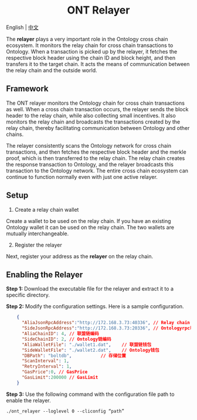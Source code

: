 <h1 align=center> ONT Relayer </h1>

English | [中文](./How_to_become_relayer_CN.md)

The **relayer** plays a very important role in the Ontology cross chain ecosystem. It monitors the relay chain for cross chain transactions to Ontology. When a transaction is picked up by the relayer, it fetches the respective block header using the chain ID and block height, and then transfers it to the target chain. It acts the means of communication between the relay chain and the outside world.

## Framework

The ONT relayer monitors the Ontology chain for cross chain transactions as well. When a cross chain transaction occurs, the relayer sends the block header to the relay chain, while also collecting small incentives. It also monitors the relay chain  and broadcasts the transactions created by the relay chain, thereby facilitating communication between Ontology and other chains.

The relayer consistently scans the Ontology network for cross chain transactions, and then fetches the respective block header and the merkle proof, which is then transferred to the relay chain. The relay chain creates the response transaction to Ontology, and the relayer broadcasts this transaction to the Ontology network. The entire cross chain ecosystem can continue to function normally even with just one active relayer.

## Setup

1. Create a relay chain wallet 

Create a wallet to be used on the relay chain. If you have an existing Ontology wallet it can be used on the relay chain. The two wallets are mutually interchangeable.

2. Register the relayer
   

Next, register your address as the **relayer** on the relay chain.

## Enabling the Relayer

**Step 1:** Download the executable file for the relayer and extract it to a specific directory.

**Step 2:** Modify the configuration settings. Here is a sample configuration.

```json
	{
	  "AliaJsonRpcAddress":"http://172.168.3.73:40336", // Relay chain RPC address
	  "SideJsonRpcAddress":"http://172.168.3.73:20336", // Ontologyrpc地址
	  "AliaChainID": 4,	// 联盟链编码
	  "SideChainID": 2,	// Ontology链编码
	  "AliaWalletFile": "./wallet1.dat",	// 联盟链钱包
	  "SideWalletFile": "./wallet2.dat",	// Ontology钱包
	  "DBPath": "boltdb",			// 存储位置
	  "ScanInterval": 1,		
	  "RetryInterval": 1,
	  "GasPrice":0, // GasPrice
	  "GasLimit":200000 // GasLimit
	}
```

**Step 3:** Use the following command with the configuration file path to enable the relayer.

```shell
./ont_relayer --loglevel 0 --cliconfig “path”
```
